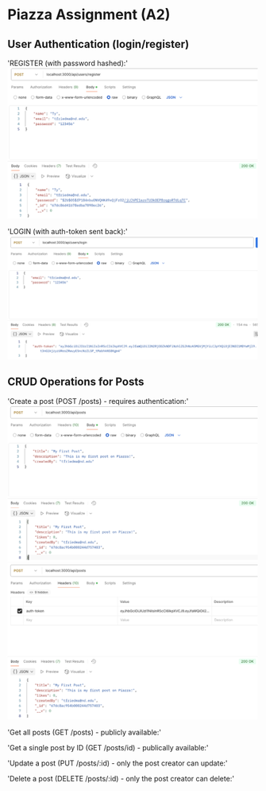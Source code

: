 # Piazza Assignment (A2)

## User Authentication (login/register)
'REGISTER (with password hashed):'
![register success](register.png)

'LOGIN (with auth-token sent back):'
![login success](login.png)

## CRUD Operations for Posts
'Create a post (POST /posts) - requires authentication:'
![create a post success - shows body](create_post1.png)
![create a post success - shows headers](create_post2.png)

'Get all posts (GET /posts) - publicly available:'


'Get a single post by ID (GET /posts/id) - publically available:'


'Update a post (PUT /posts/:id) - only the post creator can update:'


'Delete a post (DELETE /posts/:id) - only the post creator can delete:'


